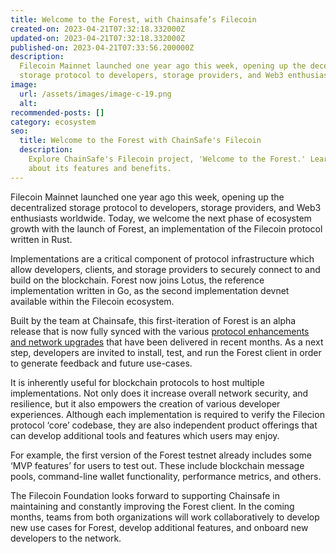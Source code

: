 ```yaml
---
title: Welcome to the Forest, with Chainsafe’s Filecoin
created-on: 2023-04-21T07:32:18.332000Z
updated-on: 2023-04-21T07:32:18.332000Z
published-on: 2023-04-21T07:33:56.200000Z
description:
  Filecoin Mainnet launched one year ago this week, opening up the decentralized
  storage protocol to developers, storage providers, and Web3 enthusiasts worldwide.
image:
  url: /assets/images/image-c-19.png
  alt:
recommended-posts: []
category: ecosystem
seo:
  title: Welcome to the Forest with ChainSafe's Filecoin
  description:
    Explore ChainSafe's Filecoin project, 'Welcome to the Forest.' Learn
    about its features and benefits.
---
```


Filecoin Mainnet launched one year ago this week, opening up the decentralized storage protocol to developers, storage providers, and Web3 enthusiasts worldwide. Today, we welcome the next phase of ecosystem growth with the launch of Forest, an implementation of the Filecoin protocol written in Rust.

Implementations are a critical component of protocol infrastructure which allow developers, clients, and storage providers to securely connect to and build on the blockchain. Forest now joins Lotus, the reference implementation written in Go, as the second implementation devnet available within the Filecoin ecosystem.

Built by the team at Chainsafe, this first-iteration of Forest is an alpha release that is now fully synced with the various [protocol enhancements and network upgrades](https://fil.org/fips/) that have been delivered in recent months. As a next step, developers are invited to install, test, and run the Forest client in order to generate feedback and future use-cases.

It is inherently useful for blockchain protocols to host multiple implementations. Not only does it increase overall network security, and resilience, but it also empowers the creation of various developer experiences. Although each implementation is required to verify the Filecion protocol ‘core’ codebase, they are also independent product offerings that can develop additional tools and features which users may enjoy.

For example, the first version of the Forest testnet already includes some ‘MVP features’ for users to test out. These include blockchain message pools, command-line wallet functionality, performance metrics, and others.

The Filecoin Foundation looks forward to supporting Chainsafe in maintaining and constantly improving the Forest client. In the coming months, teams from both organizations will work collaboratively to develop new use cases for Forest, develop additional features, and onboard new developers to the network.
